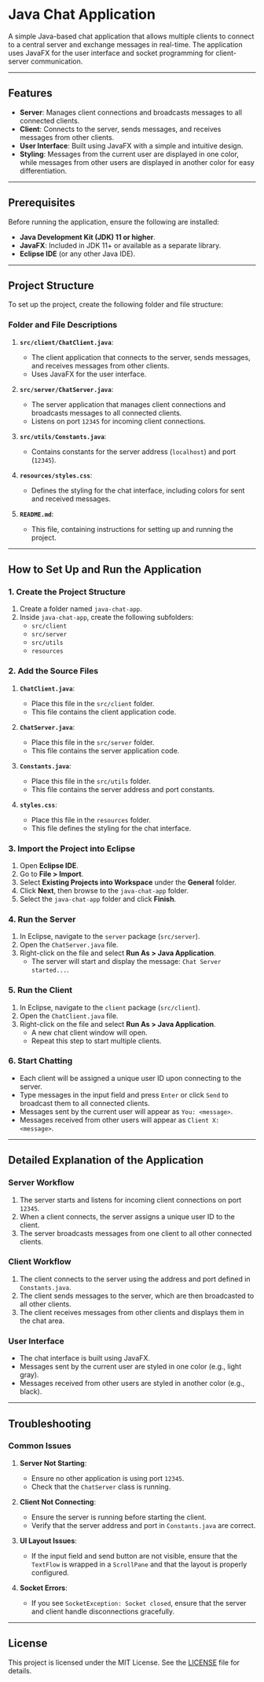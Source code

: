 # Java Chat Application

A simple Java-based chat application that allows multiple clients to connect to a central server and exchange messages in real-time. The application uses JavaFX for the user interface and socket programming for client-server communication.

---

## Features
- **Server**: Manages client connections and broadcasts messages to all connected clients.
- **Client**: Connects to the server, sends messages, and receives messages from other clients.
- **User Interface**: Built using JavaFX with a simple and intuitive design.
- **Styling**: Messages from the current user are displayed in one color, while messages from other users are displayed in another color for easy differentiation.

---

## Prerequisites
Before running the application, ensure the following are installed:
- **Java Development Kit (JDK) 11 or higher**.
- **JavaFX**: Included in JDK 11+ or available as a separate library.
- **Eclipse IDE** (or any other Java IDE).

---

## Project Structure
To set up the project, create the following folder and file structure:



### Folder and File Descriptions
1. **`src/client/ChatClient.java`**:
   - The client application that connects to the server, sends messages, and receives messages from other clients.
   - Uses JavaFX for the user interface.

2. **`src/server/ChatServer.java`**:
   - The server application that manages client connections and broadcasts messages to all connected clients.
   - Listens on port `12345` for incoming client connections.

3. **`src/utils/Constants.java`**:
   - Contains constants for the server address (`localhost`) and port (`12345`).

4. **`resources/styles.css`**:
   - Defines the styling for the chat interface, including colors for sent and received messages.

5. **`README.md`**:
   - This file, containing instructions for setting up and running the project.

---

## How to Set Up and Run the Application

### 1. Create the Project Structure
1. Create a folder named `java-chat-app`.
2. Inside `java-chat-app`, create the following subfolders:
   - `src/client`
   - `src/server`
   - `src/utils`
   - `resources`

### 2. Add the Source Files
1. **`ChatClient.java`**:
   - Place this file in the `src/client` folder.
   - This file contains the client application code.

2. **`ChatServer.java`**:
   - Place this file in the `src/server` folder.
   - This file contains the server application code.

3. **`Constants.java`**:
   - Place this file in the `src/utils` folder.
   - This file contains the server address and port constants.

4. **`styles.css`**:
   - Place this file in the `resources` folder.
   - This file defines the styling for the chat interface.

### 3. Import the Project into Eclipse
1. Open **Eclipse IDE**.
2. Go to **File > Import**.
3. Select **Existing Projects into Workspace** under the **General** folder.
4. Click **Next**, then browse to the `java-chat-app` folder.
5. Select the `java-chat-app` folder and click **Finish**.

### 4. Run the Server
1. In Eclipse, navigate to the `server` package (`src/server`).
2. Open the `ChatServer.java` file.
3. Right-click on the file and select **Run As > Java Application**.
   - The server will start and display the message: `Chat Server started...`.

### 5. Run the Client
1. In Eclipse, navigate to the `client` package (`src/client`).
2. Open the `ChatClient.java` file.
3. Right-click on the file and select **Run As > Java Application**.
   - A new chat client window will open.
   - Repeat this step to start multiple clients.

### 6. Start Chatting
- Each client will be assigned a unique user ID upon connecting to the server.
- Type messages in the input field and press `Enter` or click `Send` to broadcast them to all connected clients.
- Messages sent by the current user will appear as `You: <message>`.
- Messages received from other users will appear as `Client X: <message>`.

---

## Detailed Explanation of the Application

### Server Workflow
1. The server starts and listens for incoming client connections on port `12345`.
2. When a client connects, the server assigns a unique user ID to the client.
3. The server broadcasts messages from one client to all other connected clients.

### Client Workflow
1. The client connects to the server using the address and port defined in `Constants.java`.
2. The client sends messages to the server, which are then broadcasted to all other clients.
3. The client receives messages from other clients and displays them in the chat area.

### User Interface
- The chat interface is built using JavaFX.
- Messages sent by the current user are styled in one color (e.g., light gray).
- Messages received from other users are styled in another color (e.g., black).

---

## Troubleshooting

### Common Issues
1. **Server Not Starting**:
   - Ensure no other application is using port `12345`.
   - Check that the `ChatServer` class is running.

2. **Client Not Connecting**:
   - Ensure the server is running before starting the client.
   - Verify that the server address and port in `Constants.java` are correct.

3. **UI Layout Issues**:
   - If the input field and send button are not visible, ensure that the `TextFlow` is wrapped in a `ScrollPane` and that the layout is properly configured.

4. **Socket Errors**:
   - If you see `SocketException: Socket closed`, ensure that the server and client handle disconnections gracefully.

---

## License
This project is licensed under the MIT License. See the [LICENSE](LICENSE) file for details.

